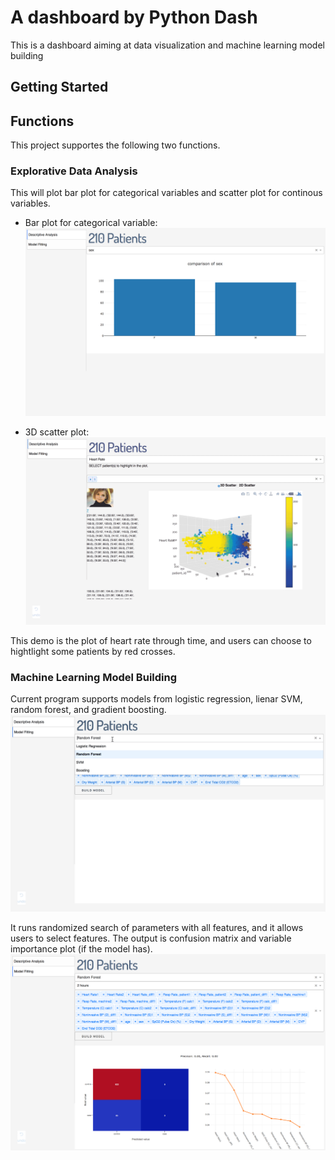 # A dashboard by Python Dash
This is a dashboard aiming at data visualization and machine learning model building

## Getting Started

## Functions
This project supportes the following two functions.
### Explorative Data Analysis
This will plot bar plot for categorical variables and scatter plot for continous variables.

* Bar plot for categorical variable:
![](img/BarPlot.png)

* 3D scatter plot:
![](img/3DScatter.gif)

This demo is the plot of heart rate through time, and users can choose to hightlight some patients by red crosses.

### Machine Learning Model Building
Current program supports models from logistic regression, lienar SVM, random forest, and gradient boosting. 
![](img/ModelBuilding.gif)

It runs randomized search of parameters with all features, and it allows users to select features. The output is confusion matrix and variable importance plot (if the model has).
![](img/RandomForest.png)

